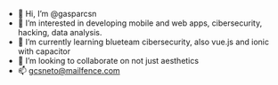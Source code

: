- 👋 Hi, I’m @gasparcsn
- 👀 I’m interested in developing mobile and web apps, cibersecurity, hacking, data analysis.
- 🌱 I’m currently learning blueteam cibersecurity, also vue.js and ionic with capacitor
- 💞️ I’m looking to collaborate on not just aesthetics
- 📫 gcsneto@mailfence.com

<!---
gasparcsn/gasparcsn is a ✨ special ✨ repository because its `README.md` (this file) appears on your GitHub profile.
You can click the Preview link to take a look at your changes.
--->
